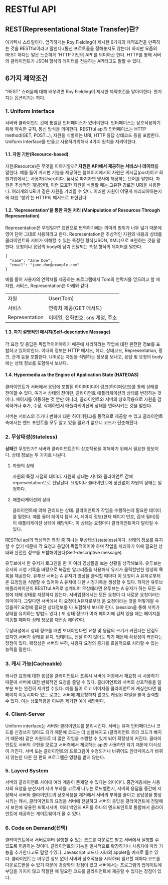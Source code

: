 # RESTful API

## REST(Representational State Transfer)란?

아키텍처 스타일이다. 엄격하게는 Roy Fielding이 제시한 6가지의 제약조건을 만족하는 것을 RESTful이라고 말한다.(통신 프로토콜을 정해놓지도 않는다) 하지만 요즘의 REST 하다는 말은 느슨하게 'HTTP 기반의 API'를 의미하곤 한다. HTTP를 통해 서버와 클라이언트가 JSON 형식의 데이터를 전송하는 API라고도 말할 수 있다.

## 6가지 제약조건

"REST" 스러움에 대해 배우려면 Roy Fielding이 제시한 제약조건을 알아야한다. 한가지는 옵션이기는 하다.

### 1. Uniform Interface

서버와 클라이언트 간에 통일된 인터페이스가 있어야한다. 인터페이스는 상호작용하기 위해 약속한 규칙, 통신 방식을 의미한다. RESTful api의 인터페이스는 HTTP method(GET, POST...), 자원을 식별하는 URI, HTTP 응답 상태코드 등을 포함한다. Uniform Interface를 만들고 사용하기위해서 4가지 원칙을 지켜야한다.

#### 1.1. 자원 기반(Resource-based)

자원(Resource)은 무엇을 이야기할까? **자원은 API에서 제공하는 서비스나 데이터**를 말한다. 예를 들어 게시판 기능을 제공하는 웹페이지에서의 자원은 게시글(post)이고 회원가입에서는 사용자(User)이다. 품사로 따지자면 명사에 해당하는 단어를 말한다. 자원은 추상적인 개념인데, 이런 모호한 자원을 식별할 때는 고유한 경로인 URI을 사용한다. 여러개의 URI가 같은 자원을 가리킬 수 있다. 이러한 자원이 어떻게 처리되야하는지에 대한 '행위'는 HTTP의 메서드로 표현된다.

#### 1.2. 'Representation'을 통한 자원 처리 (Manipulation of Resources Through Representation)

Representation은 무엇일까? 표현으로 번역하기에는 의미의 범위가 너무 넓기 때문에 영어 단어 그대로 사용하려고 한다. Representation은 추상적인 자원의 내용과 상태를 클라이언트와 서버가 이해할 수 있는 특정한 형식(JSON, XML)으로 표현하는 것을 말한다. 요청이나 응답의 body에 담겨 전달되는 특정 형식의 데이터를 말한다.

```
{
  "name": "Jane Doe",
  "email": "jane.doe@example.com"
}
```

예를 들어 사용자의 연락처를 제공하는 프로그램에서 Tom의 연락처를 얻으려고 할 때 자원, 서비스, Representation은 아래와 같다.

|                |                                  |
| -------------- | -------------------------------- |
| 자원           | User(Tom)                        |
| 서비스         | 연락처 제공(GET 메서드)          |
| Representation | 이메일, 전화번호, sns 계정, 주소 |

#### 1.3. 자기 설명적인 메시지(Self-descriptive Message)

각 요청 및 응답은 독립적이어야하기 때문에 처리하려는 작업에 대한 완전한 정보를 포함하고 있어야한다. 이때의 정보는 HTTP 메서드, 헤더, 상태코드, Representation, 링크, 관계 등을 포함한다. URI로는 자원을 식별하는 정보를 보내고, 응답 및 요청의 body에는 상태 정보를 포함해서 보낸다.

#### 1.4. Hypermedia as the Engine of Application State (HATEOAS)

클라이언트가 서버에서 응답에 포함된 하이퍼미디어 링크(하이퍼링크)를 통해 상태를 전이할 수 있다. 여기서 상태의 전이란, 클라이언트 애플리케이션의 상태를 변경하는 것이다. 페이지를 이동하는 것 뿐만 아니라, 클라이언트와 서버의 상호작용으로 자원을 검색하거나 추가, 수정, 삭제하면서 애플리케이션의 상태를 변화시키는 것을 말한다.

서버는 서비스의 추가나 변화에 대한 하이퍼링크를 동적으로 제공할 수 있고 클라이언트 측에서는 엔드 포인트를 모두 알고 있을 필요가 없으니 코드가 단순해진다.

### 2. 무상태성(Stateless)

**상태**란 무엇인가?
서버와 클라이언트간의 상호작용을 이해하기 위해서 필요한 정보이다. 상태 정보는 두 가지로 나뉜다.

1. 자원의 상태

   자원의 특정 시점의 데이터. 자원의 상태는 서버와 클라이언트 간에 representation으로 전달된다. 요청이나 클라이언트에 상관없이 자원의 상태는 일정하다.

2. 애플리케이션의 상태

   클라이언트에 의해 관리되는 상태. 클라이언트가 작업을 수행하는데 필요한 데이터를 말한다. 예를 들어 페이지 탐색 시, 페이지 정보(현재 페이지 번호, 검색 필터)등이
   애플리케이션 상태에 해당된다. 이 상태는 요청마다 클라이언트마다 달라질 수 있다.

RESTful api의 핵심적인 특징 중 하나는 무상태성(stateless)이다. 상태의 정보를 유지할 수 없기 때문에 각 요청과 응답이 독립적이어야 하며 작업을 처리하기 위해 필요한 상태와 완전한 정보를 포함해야한다(Self-descriptive message).

유투브에서 한 유저가 로그인을 한 후 여러 영상들을 보는 상황을 생각해보자. 유투브는 유저의 시청 기록을 바탕으로 복잡한 알고리즘을 사용해서 유저가 클릭할만한 영상의 목록을 제공한다. 유투브 서버는 A 유저가 영상을 클릭할 때마다 이 요청이 A 유저로부터 온 요청임을 식별할 수 있어야 A 유저에 대한 시청기록을 생성할 수 있다. 하지만 유투브 애플리케이션이 RESTful API로 설계되어 무상태라면 유투브는 A 유저가 하는 모든 요청에 대해 상태를 저장하지 않는다. 서버입장에서는 모든 요청이 다 새로운 요청이라는 의미이다. 그렇다면 서버에서 이 요청이 A유저로부터 온 요청이라는 것을 어떻게알 수 있을까? 요청에 필요한 상태정보를 다 포함해서 보내야 한다. (session을 통해 서버가 상태를 유지하는 방법도 있다.) 또 상태 정보가 여러 페이지에 걸쳐 있을 때는 페이지를 이동할 때마다 상태 정보를 재전송 해야한다.

무상태성에서 상태 정보를 매번 보내야한다면 요청 및 응답의 크기가 커진다는 단점도 있지만,서버가 상태를 유지, 업데이트, 전달 하지 않아도 되기 때문에 확장성이 커진다는 장점이 있다. 확장성은 서버의 부하, 사용자 요청의 증가를 효율적으로 처리할 수 있는 능력을 말한다.

### 3. 캐시 가능(Cacheable)

캐시란 요청에 대한 응답을 클라이언트나 프록시 서버에 저장해서 재요청 시 사용하기 때문에 서버에 대한 반복적인 요청을 줄일 수 있다. 클라이언트와 서버의 상호작용을 일부분 또는 완전히 제거할 수있다. 예를 들어 로고 이미지를 클라이언트에 캐싱한다면 웹 페이지 이동시마다 있는 로고는 서버에 재요청하지 않고도 캐싱된 파일을 받아 출력할 수 있다. 이는 상호작용을 이부분 제거한 예에 해당된다.

### 4. Client-Server

Uniform interface는 서버와 클라이언트를 분리시킨다. 서버는 유저 인터페이스나 코드를 신경쓰지 않아도 되기 때문에 코드는 더 심플해지고 (클라이언트 측의 코드가 빠지기 때문에) 같은 자원으로 더 많은 작업을 수행할 수 있게 되어 확장성이 커진다. 클라이언트도 서버의 구현을 모르고 서버측에서 제공하는 api만 사용하면 되기 때문에 이식성이 커진다. 서버 또는 클라이언트의 프로그램이 수정되거나 바뀌어도 인터페이스가 바뀌지 않는한 다른 한 편의 프로그램은 영향을 받지 않는다.

### 5. Layerd System

서버와 클라이언트 사이에 여러 계층이 존재할 수 있다는 의미이다. 중간계층에는 사용자의 요청을 분산시켜 서버 부하를 고르게 나누는 로드밸런서, 서버의 응답을 중간에 저장해서 서버와 클라이언트의 상호작용을 제거해서 서버의 부하를 줄이고 응답성을 향상시키는 캐시, 클라이언트의 요청을 서버에 전달하고 서버의 응답을 클라이언트에 전달해서 보안에 유용한 프록시서버, 여러 백엔드 API를 하나의 엔드포인트로 통합해서 클라이언트에 제공하는 게이트웨이가 올 수 있다.

### 6. Code on Demand(선택)

클라이언트에서 서버로부터 실행할 수 있는 코드를 다운로드 받고 서버에서 실행할 수 있도록 허용하는 것이다. 클라이언트의 기능을 일시적으로 확장하거나 사용자에 따라 기능을 추가한다고도 말할 수있다. Javascript 코드나 자바의 applet을 예시로 들수 있다. 클라이언트는 아무런 정보 없이 서버와 상호작용을 시작하되 필요할 때마다 코드를 다운로드받을 수 있기 때문에 경량화의 장점이 있고 서버에서는 프로그램의 업데이트에 부담을 가지지 않고 적절한 때 필요한 코드를 클라이언트에 제공할 수 있다는 장점이 있다.
